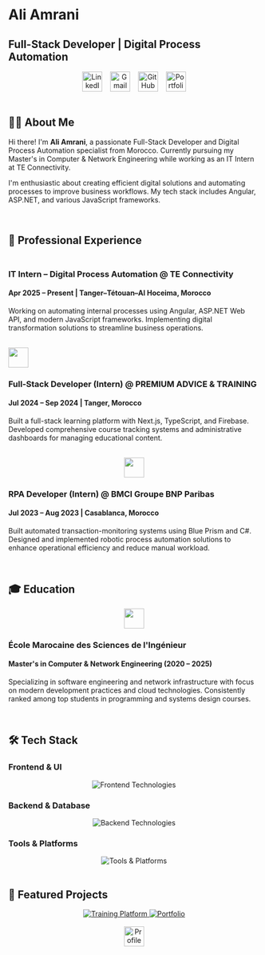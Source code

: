 # Ali Amrani

## Full-Stack Developer | Digital Process Automation

<div align="center">
  <a href="https://www.linkedin.com/in/ali-amrani-566361349/"><img src="https://img.shields.io/badge/LinkedIn-0077B5?style=for-the-badge&logo=linkedin&logoColor=white" alt="LinkedIn" height="40" /></a>
  &nbsp;&nbsp;
  <a href="mailto:ali.amrani.dev@gmail.com"><img src="https://img.shields.io/badge/Gmail-EA4335?style=for-the-badge&logo=gmail&logoColor=white" alt="Gmail" height="40" /></a>
  &nbsp;&nbsp;
  <a href="https://github.com/amrani350"><img src="https://img.shields.io/badge/GitHub-100000?style=for-the-badge&logo=github&logoColor=white" alt="GitHub" height="40" /></a>
  &nbsp;&nbsp;
  <a href="https://github.com/amrani350/portfolio"><img src="https://img.shields.io/badge/Portfolio-00B2FF?style=for-the-badge&logo=react&logoColor=white" alt="Portfolio" height="40" /></a>
</div>

<br>

## 👨‍💻 About Me

Hi there! I'm **Ali Amrani**, a passionate Full-Stack Developer and Digital Process Automation specialist from Morocco. Currently pursuing my Master's in Computer & Network Engineering while working as an IT Intern at TE Connectivity.

I'm enthusiastic about creating efficient digital solutions and automating processes to improve business workflows. My tech stack includes Angular, ASP.NET, and various JavaScript frameworks.

<br>

## 💼 Professional Experience

<div align="">
  <img src="https://upload.wikimedia.org/wikipedia/commons/thumb/b/b1/TE_Connectivity_logo.svg/2560px-TE_Connectivity_logo.svg.png" height="4à">
</div>

### IT Intern – Digital Process Automation @ TE Connectivity
#### Apr 2025 – Present | Tanger–Tétouan–Al Hoceima, Morocco

Working on automating internal processes using Angular, ASP.NET Web API, and modern JavaScript frameworks. Implementing digital transformation solutions to streamline business operations.

<br>

<div align="">
  <img src="https://premiumadvicetraining.com/wp-content/uploads/2025/01/premiumadvicetraining-logo.png" height="40">
</div>

### Full‑Stack Developer (Intern) @ PREMIUM ADVICE & TRAINING
#### Jul 2024 – Sep 2024 | Tanger, Morocco

Built a full-stack learning platform with Next.js, TypeScript, and Firebase. Developed comprehensive course tracking systems and administrative dashboards for managing educational content.

<br>

<div align="center">
  <img src="https://cdn6.aptoide.com/imgs/6/d/f/6df6f84f7c7bfbde0092e34f96f18a66_icon.png" height="40">
</div>

### RPA Developer (Intern) @ BMCI Groupe BNP Paribas
#### Jul 2023 – Aug 2023 | Casablanca, Morocco

Built automated transaction-monitoring systems using Blue Prism and C#. Designed and implemented robotic process automation solutions to enhance operational efficiency and reduce manual workload.

<br>

## 🎓 Education

<div align="center">
  <img src="https://emsi.ma/wp-content/uploads/2024/03/logo-emsi.png" height="40">
</div>

### École Marocaine des Sciences de l'Ingénieur
#### Master's in Computer & Network Engineering (2020 – 2025)

Specializing in software engineering and network infrastructure with focus on modern development practices and cloud technologies. Consistently ranked among top students in programming and systems design courses.

<br>

## 🛠️ Tech Stack

### Frontend & UI
<div align="center">
  <img src="https://skillicons.dev/icons?i=angular,react,typescript,nextjs,html,css&theme=dark" alt="Frontend Technologies" />
</div>

### Backend & Database
<div align="center">
  <img src="https://skillicons.dev/icons?i=dotnet,nodejs,firebase,mongodb&theme=dark" alt="Backend Technologies" />
</div>

### Tools & Platforms
<div align="center">
  <img src="https://skillicons.dev/icons?i=git,docker,azure,vscode&theme=dark" alt="Tools & Platforms" />
</div>

<br>

## 📂 Featured Projects

<div align="center">
  <a href="https://www.premiumadvicetrainingacademy.com">
    <img src="https://github-readme-stats.vercel.app/api/pin/?username=amrani350&repo=training-platform&theme=react&hide_border=true" alt="Training Platform" />
  </a>
  
  <a href="https://github.com/amrani350/portfolio">
    <img src="https://github-readme-stats.vercel.app/api/pin/?username=amrani350&repo=portfolio&theme=react&hide_border=true" alt="Portfolio" />
  </a>
</div>

<br>

<div align="center">
  <img src="https://komarev.com/ghpvc/?username=amrani350&style=for-the-badge&color=61dafb" alt="Profile Views" height="40" />
</div>
